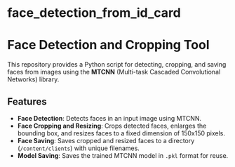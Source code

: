 # face_detection_from_id_card
# Face Detection and Cropping Tool

This repository provides a Python script for detecting, cropping, and saving faces from images using the **MTCNN** (Multi-task Cascaded Convolutional Networks) library.

## Features

- **Face Detection**: Detects faces in an input image using MTCNN.
- **Face Cropping and Resizing**: Crops detected faces, enlarges the bounding box, and resizes faces to a fixed dimension of 150x150 pixels.
- **Face Saving**: Saves cropped and resized faces to a directory (`/content/clients`) with unique filenames.
- **Model Saving**: Saves the trained MTCNN model in `.pkl` format for reuse.
